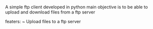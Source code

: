 A simple ftp client developed in python
main objective is to be able to upload 
and download files from a ftp server

featers:
~ Upload files to a ftp server
